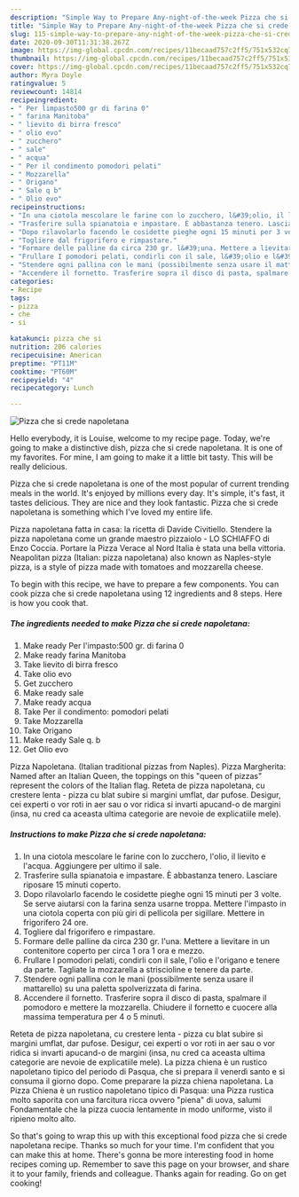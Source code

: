 ```yaml
---
description: "Simple Way to Prepare Any-night-of-the-week Pizza che si crede napoletana"
title: "Simple Way to Prepare Any-night-of-the-week Pizza che si crede napoletana"
slug: 115-simple-way-to-prepare-any-night-of-the-week-pizza-che-si-crede-napoletana
date: 2020-09-30T11:31:38.267Z
image: https://img-global.cpcdn.com/recipes/11becaad757c2ff5/751x532cq70/pizza-che-si-crede-napoletana-recipe-main-photo.jpg
thumbnail: https://img-global.cpcdn.com/recipes/11becaad757c2ff5/751x532cq70/pizza-che-si-crede-napoletana-recipe-main-photo.jpg
cover: https://img-global.cpcdn.com/recipes/11becaad757c2ff5/751x532cq70/pizza-che-si-crede-napoletana-recipe-main-photo.jpg
author: Myra Doyle
ratingvalue: 5
reviewcount: 14814
recipeingredient:
- " Per limpasto500 gr di farina 0"
- " farina Manitoba"
- " lievito di birra fresco"
- " olio evo"
- " zucchero"
- " sale"
- " acqua"
- " Per il condimento pomodori pelati"
- " Mozzarella"
- " Origano"
- " Sale q b"
- " Olio evo"
recipeinstructions:
- "In una ciotola mescolare le farine con lo zucchero, l&#39;olio, il lievito e l&#39;acqua. Aggiungere per ultimo il sale."
- "Trasferire sulla spianatoia e impastare. È abbastanza tenero. Lasciare riposare 15 minuti coperto."
- "Dopo rilavolarlo facendo le cosidette pieghe ogni 15 minuti per 3 volte. Se serve aiutarsi con la farina senza usarne troppa. Mettere l&#39;impasto in una ciotola coperta con più giri di pellicola per sigillare. Mettere in frigorifero 24 ore."
- "Togliere dal frigorifero e rimpastare."
- "Formare delle palline da circa 230 gr. l&#39;una. Mettere a lievitare in un contenitore coperto per circa 1 ora 1 ora e mezzo."
- "Frullare I pomodori pelati, condirli con il sale, l&#39;olio e l&#39;origano e tenere da parte. Tagliate la mozzarella a striscioline e tenere da parte."
- "Stendere ogni pallina con le mani (possibilmente senza usare il mattarello) su una paletta spolverizzata di farina."
- "Accendere il fornetto. Trasferire sopra il disco di pasta, spalmare il pomodoro e mettere la mozzarella. Chiudere il fornetto e cuocere alla massima temperatura per 4 o 5 minuti."
categories:
- Recipe
tags:
- pizza
- che
- si

katakunci: pizza che si 
nutrition: 206 calories
recipecuisine: American
preptime: "PT11M"
cooktime: "PT60M"
recipeyield: "4"
recipecategory: Lunch

---
```



![Pizza che si crede napoletana](https://img-global.cpcdn.com/recipes/11becaad757c2ff5/751x532cq70/pizza-che-si-crede-napoletana-recipe-main-photo.jpg)

Hello everybody, it is Louise, welcome to my recipe page. Today, we're going to make a distinctive dish, pizza che si crede napoletana. It is one of my favorites. For mine, I am going to make it a little bit tasty. This will be really delicious.

Pizza che si crede napoletana is one of the most popular of current trending meals in the world. It's enjoyed by millions every day. It's simple, it's fast, it tastes delicious. They are nice and they look fantastic. Pizza che si crede napoletana is something which I've loved my entire life.

Pizza napoletana fatta in casa: la ricetta di Davide Civitiello. Stendere la pizza napoletana come un grande maestro pizzaiolo - LO SCHIAFFO di Enzo Coccia. Portare la Pizza Verace al Nord Italia è stata una bella vittoria. Neapolitan pizza (Italian: pizza napoletana) also known as Naples-style pizza, is a style of pizza made with tomatoes and mozzarella cheese.


To begin with this recipe, we have to prepare a few components. You can cook pizza che si crede napoletana using 12 ingredients and 8 steps. Here is how you cook that.

<!--inarticleads1-->

##### The ingredients needed to make Pizza che si crede napoletana:

1. Make ready  Per l&#39;impasto:500 gr. di farina 0
1. Make ready  farina Manitoba
1. Take  lievito di birra fresco
1. Take  olio evo
1. Get  zucchero
1. Make ready  sale
1. Make ready  acqua
1. Take  Per il condimento: pomodori pelati
1. Take  Mozzarella
1. Take  Origano
1. Make ready  Sale q. b
1. Get  Olio evo


Pizza Napoletana. (Italian traditional pizzas from Naples). Pizza Margherita: Named after an Italian Queen, the toppings on this &#34;queen of pizzas&#34; represent the colors of the Italian flag. Reteta de pizza napoletana, cu crestere lenta - pizza cu blat subire si margini umflat, dar pufose. Desigur, cei experti o vor roti in aer sau o vor ridica si invarti apucand-o de margini (insa, nu cred ca aceasta ultima categorie are nevoie de explicatiile mele). 

<!--inarticleads2-->

##### Instructions to make Pizza che si crede napoletana:

1. In una ciotola mescolare le farine con lo zucchero, l&#39;olio, il lievito e l&#39;acqua. Aggiungere per ultimo il sale.
1. Trasferire sulla spianatoia e impastare. È abbastanza tenero. Lasciare riposare 15 minuti coperto.
1. Dopo rilavolarlo facendo le cosidette pieghe ogni 15 minuti per 3 volte. Se serve aiutarsi con la farina senza usarne troppa. Mettere l&#39;impasto in una ciotola coperta con più giri di pellicola per sigillare. Mettere in frigorifero 24 ore.
1. Togliere dal frigorifero e rimpastare.
1. Formare delle palline da circa 230 gr. l&#39;una. Mettere a lievitare in un contenitore coperto per circa 1 ora 1 ora e mezzo.
1. Frullare I pomodori pelati, condirli con il sale, l&#39;olio e l&#39;origano e tenere da parte. Tagliate la mozzarella a striscioline e tenere da parte.
1. Stendere ogni pallina con le mani (possibilmente senza usare il mattarello) su una paletta spolverizzata di farina.
1. Accendere il fornetto. Trasferire sopra il disco di pasta, spalmare il pomodoro e mettere la mozzarella. Chiudere il fornetto e cuocere alla massima temperatura per 4 o 5 minuti.


Reteta de pizza napoletana, cu crestere lenta - pizza cu blat subire si margini umflat, dar pufose. Desigur, cei experti o vor roti in aer sau o vor ridica si invarti apucand-o de margini (insa, nu cred ca aceasta ultima categorie are nevoie de explicatiile mele). La pizza chiena è un rustico napoletano tipico del periodo di Pasqua, che si prepara il venerdì santo e si consuma il giorno dopo. Come preparare la pizza chiena napoletana. La Pizza Chiena è un rustico napoletano tipico di Pasqua: una Pizza rustica molto saporita con una farcitura ricca ovvero &#34;piena&#34; di uova, salumi Fondamentale che la pizza cuocia lentamente in modo uniforme, visto il ripieno molto alto. 

So that's going to wrap this up with this exceptional food pizza che si crede napoletana recipe. Thanks so much for your time. I'm confident that you can make this at home. There's gonna be more interesting food in home recipes coming up. Remember to save this page on your browser, and share it to your family, friends and colleague. Thanks again for reading. Go on get cooking!
